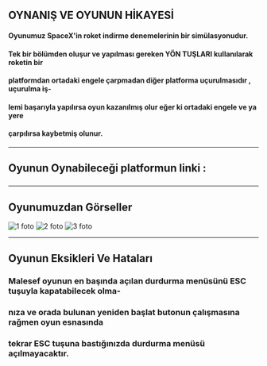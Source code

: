 ## OYNANIŞ VE OYUNUN HİKAYESİ
#### Oyunumuz SpaceX'in roket indirme denemelerinin bir simülasyonudur.
#### Tek bir bölümden oluşur ve yapılması gereken YÖN TUŞLARI kullanılarak roketin bir 
#### platformdan ortadaki engele çarpmadan diğer platforma uçurulmasıdır , uçurulma iş-
#### lemi başarıyla yapılırsa oyun kazanılmış olur eğer ki ortadaki engele ve ya yere 
#### çarpılırsa kaybetmiş olunur.
***
## Oyunun Oynabileceği platformun linki :
###
***
## Oyunumuzdan Görseller 
![1 foto](https://user-images.githubusercontent.com/76706592/204622046-73734bd6-967d-4291-983e-65b49fc8fede.PNG)
![2 foto](https://user-images.githubusercontent.com/76706592/204622076-1232a900-284b-4378-94cd-67fcdefbcbfe.PNG)
![3 foto](https://user-images.githubusercontent.com/76706592/204622087-aaeb9599-0fb0-4d73-a23c-cacd70de263b.PNG)
***
## Oyunun Eksikleri Ve Hataları
### Malesef oyunun en başında açılan durdurma menüsünü ESC tuşuyla kapatabilecek olma-
### nıza ve orada bulunan yeniden başlat butonun çalışmasına rağmen oyun esnasında
### tekrar ESC tuşuna bastığınızda durdurma menüsü açılmayacaktır.
